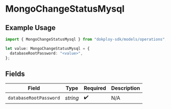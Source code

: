# MongoChangeStatusMysql

## Example Usage

```typescript
import { MongoChangeStatusMysql } from "dokploy-sdk/models/operations";

let value: MongoChangeStatusMysql = {
  databaseRootPassword: "<value>",
};
```

## Fields

| Field                  | Type                   | Required               | Description            |
| ---------------------- | ---------------------- | ---------------------- | ---------------------- |
| `databaseRootPassword` | *string*               | :heavy_check_mark:     | N/A                    |